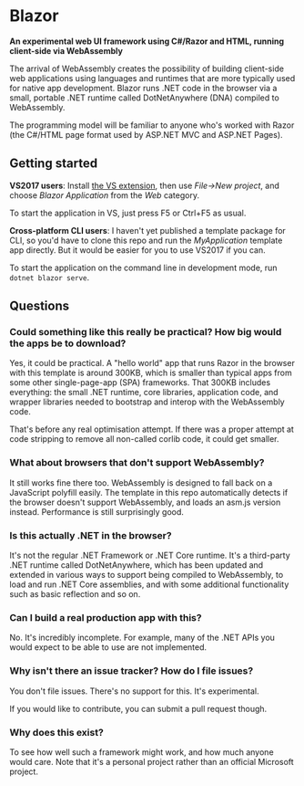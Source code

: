 # Blazor

**An experimental web UI framework using C#/Razor and HTML, running client-side via WebAssembly**

The arrival of WebAssembly creates the possibility of building client-side web applications using languages and runtimes that are more typically used for native app development. Blazor runs .NET code in the browser via a small, portable .NET runtime called DotNetAnywhere (DNA) compiled to WebAssembly.

The programming model will be familiar to anyone who's worked with Razor (the C#/HTML page format used by ASP.NET MVC and ASP.NET Pages).

## Getting started

**VS2017 users**: Install [the VS extension](https://github.com/SteveSanderson/Blazor/releases/download/v0.1.0/Blazor.VSExtension.vsix), then use *File->New project*, and choose *Blazor Application* from the *Web* category.

To start the application in VS, just press F5 or Ctrl+F5 as usual.

**Cross-platform CLI users**: I haven't yet published a template package for CLI, so you'd have to clone this repo and run the *MyApplication* template app directly. But it would be easier for you to use VS2017 if you can.

To start the application on the command line in development mode, run `dotnet blazor serve`.

## Questions

### Could something like this really be practical? How big would the apps be to download?

Yes, it could be practical. A "hello world" app that runs Razor in the browser with this template is around 300KB, which is smaller than typical apps from some other single-page-app (SPA) frameworks. That 300KB includes everything: the small .NET runtime, core libraries, application code, and wrapper libraries needed to bootstrap and interop with the WebAssembly code.

That's before any real optimisation attempt. If there was a proper attempt at code stripping to remove all non-called corlib code, it could get smaller.

### What about browsers that don't support WebAssembly?

It still works fine there too. WebAssembly is designed to fall back on a JavaScript polyfill easily. The template in this repo automatically detects if the browser doesn't support WebAssembly, and loads an asm.js version instead. Performance is still surprisingly good.

### Is this actually .NET in the browser?

It's not the regular .NET Framework or .NET Core runtime. It's a third-party .NET runtime called DotNetAnywhere, which has been updated and extended in various ways to support being compiled to WebAssembly, to load and run .NET Core assemblies, and with some additional functionality such as basic reflection and so on.

### Can I build a real production app with this?

No. It's incredibly incomplete. For example, many of the .NET APIs you would expect to be able to use are not implemented.

### Why isn't there an issue tracker? How do I file issues?

You don't file issues. There's no support for this. It's experimental.

If you would like to contribute, you can submit a pull request though.

### Why does this exist?

To see how well such a framework might work, and how much anyone would care. Note that it's a personal project rather than an official Microsoft project.
